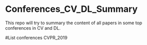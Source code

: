 # Conferences_CV_DL_Summary
This repo will try to summary the content of all papers in some top conferences in CV and DL.

#List conferences
CVPR_2019
